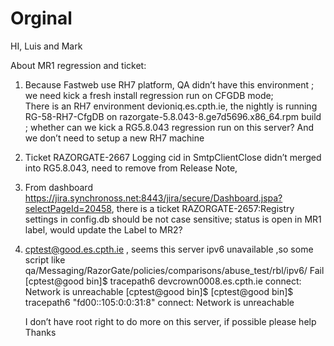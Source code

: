 Orginal
==========================================
HI, Luis and Mark

About MR1 regression and ticket: 
1.	Because Fastweb use RH7 platform, QA didn’t have this environment ; we need kick a fresh install regression run on CFGDB mode;  
There is an RH7 environment  devioniq.es.cpth.ie, the nightly is running RG-58-RH7-CfgDB on razorgate-5.8.043-8.ge7d5696.x86_64.rpm build ; whether can  we kick a RG5.8.043 regression run on this server? And we don’t need to setup a new RH7 machine
2.	Ticket RAZORGATE-2667 Logging cid in SmtpClientClose  didn’t merged into RG5.8.043, need to remove from Release Note,
3.	From dashboard https://jira.synchronoss.net:8443/jira/secure/Dashboard.jspa?selectPageId=20458, there is a ticket RAZORGATE-2657:Registry settings in config.db should be not case sensitive;  status is open in MR1 label, would update the Label to MR2?
4.	cptest@good.es.cpth.ie , seems this server ipv6 unavailable ,so some script like qa/Messaging/RazorGate/policies/comparisons/abuse_test/rbl/ipv6/ Fail
    [cptest@good bin]$  tracepath6  devcrown0008.es.cpth.ie
    connect: Network is unreachable
    [cptest@good bin]$
    [cptest@good bin]$ tracepath6 "fd00::105:0:0:31:8"
    connect: Network is unreachable

    I don’t have root right to do more on this server, if possible please help 
Thanks
